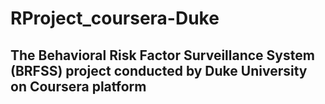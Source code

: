 # RProject_coursera-Duke
## The Behavioral Risk Factor Surveillance System (BRFSS) project conducted by Duke University on Coursera platform
